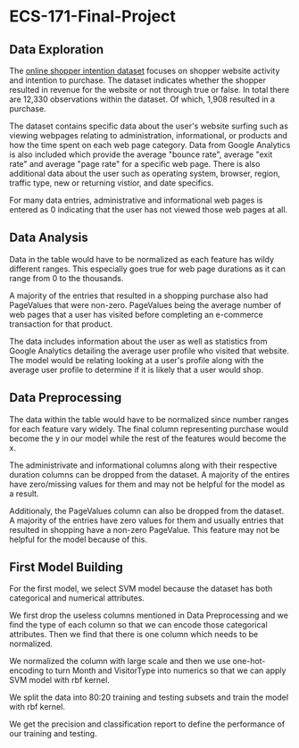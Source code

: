 ﻿# ECS-171-Final-Project

## Data Exploration

The [online shopper intention dataset](https://archive.ics.uci.edu/ml/datasets/Online+Shoppers+Purchasing+Intention+Dataset#) focuses on shopper website activity and intention to purchase. The dataset indicates whether the shopper resulted in revenue for the website or not through true or false. In total there are 12,330 observations within the dataset. Of which, 1,908 resulted in a purchase. 

The dataset contains specific data about the user's website surfing such as viewing webpages relating to administration, informational, or products and how the time spent on each web page category. Data from Google Analytics is also included which provide the average "bounce rate", average "exit rate" and average "page rate" for a specific web page. There is also additional data about the user such as operating system, browser, region, traffic type, new or returning vistior, and date specifics. 

For many data entries, administrative and informational web pages is entered as 0 indicating that the user has not viewed those web pages at all.

## Data Analysis

Data in the table would have to be normalized as each feature has wildy different ranges. This especially goes true for web page durations as it can range from 0 to the thousands.

A majority of the entries that resulted in a shopping purchase also had PageValues that were non-zero. PageValues being the average number of web pages that a user has visited before completing an e-commerce transaction for that product.

The data includes information about the user as well as statistics from Google Analytics detailing the average user profile who visited that website. The model would be relating looking at a user's profile along with the average user profile to determine if it is likely that a user would shop.

## Data Preprocessing

The data within the table would have to be normalized since number ranges for each feature vary widely. The final column representing purchase would become the y in our model while the rest of the features would become the x.

The administrivate and informational columns along with their respective duration columns can be dropped from the dataset. A majority of the entires have zero/missing values for them and may not be helpful for the model as a result.

Additionaly, the PageValues column can also be dropped from the dataset. A majority of the entries have zero values for them and usually entries that resulted in shopping have a non-zero PageValue. This feature may not be helpful for the model because of this.

## First Model Building

For the first model, we select SVM model because the dataset has both categorical and numerical attributes. 

We first drop the useless columns mentioned in Data Preprocessing and we find the type of each column so that we can encode those categorical attributes. Then we find that there is one column which needs to be normalized.

We normalized the column with large scale and then we use one-hot-encoding to turn Month and VisitorType into numerics so that we can apply SVM model with rbf kernel.

We split the data into 80:20 training and testing subsets and train the model with rbf kernel.

We get the precision and classification report to define the performance of our training and testing.

